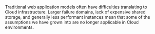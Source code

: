 Traditional web application models often have difficulties translating to Cloud infrastructure. Larger failure domains, lack of expensive shared storage, and generally less performant instances mean that some of the assumptions we have grown into are no longer applicable in Cloud environments.
